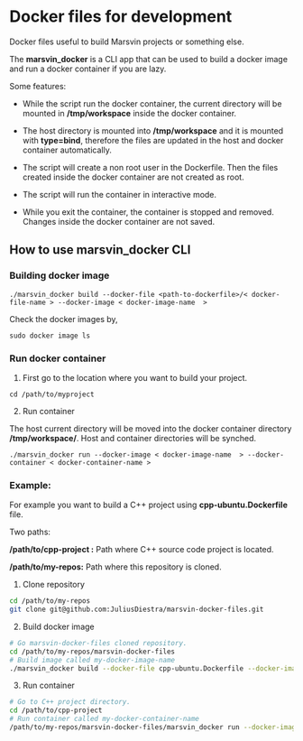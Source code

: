 # Docker files for development

Docker files useful to build Marsvin projects or something else.

The **marsvin_docker** is a CLI app that can be used to build a docker image and run a docker container if you are lazy.

Some features:

* While the script run the docker container, the current directory will be mounted in **/tmp/workspace** inside the docker container.

* The host directory is mounted into **/tmp/workspace** and it is mounted with **type=bind**, therefore the files are updated in the host and docker container automatically.

* The script will create a non root user in the Dockerfile. Then the files created inside the docker container are not created as root.

* The script will run the container in interactive mode.

* While you exit the container, the container is stopped and removed. Changes inside the docker container are not saved.

## How to use **marsvin_docker** CLI

### Building docker image

```
./marsvin_docker build --docker-file <path-to-dockerfile>/< docker-file-name > --docker-image < docker-image-name  >
```

Check the docker images by,

```
sudo docker image ls
```

### Run docker container

1. First go to the location where you want to build your project.

```
cd /path/to/myproject
```
2. Run container

The host current directory will be moved into the docker container directory **/tmp/workspace/**. Host and container directories will be synched.

```
./marsvin_docker run --docker-image < docker-image-name  > --docker-container < docker-container-name >
```

### Example:

For example you want to build a C++ project using **cpp-ubuntu.Dockerfile** file.

Two paths:

**/path/to/cpp-project :** Path where C++ source code project is located.

**/path/to/my-repos:** Path where this repository is cloned.

1. Clone repository

```bash
cd /path/to/my-repos
git clone git@github.com:JuliusDiestra/marsvin-docker-files.git
```

2. Build docker image

```bash
# Go marsvin-docker-files cloned repository.
cd /path/to/my-repos/marsvin-docker-files
# Build image called my-docker-image-name
./marsvin_docker build --docker-file cpp-ubuntu.Dockerfile --docker-image my-docker-image-name
```

3. Run container

```bash
# Go to C++ project directory.
cd /path/to/cpp-project
# Run container called my-docker-container-name
/path/to/my-repos/marsvin-docker-files/marsvin_docker run --docker-image my-docker-image-name --docker-container my-docker-container-name
```

